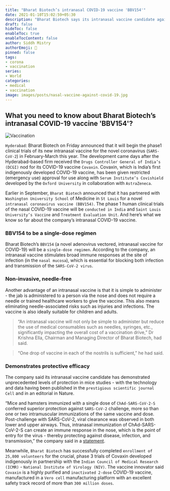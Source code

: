 ```yaml
---
title: "Bharat Biotech’s intranasal COVID-19 vaccine 'BBV154'"
date: 2021-01-10T15:02:59+05:30
description: "Bharat Biotech says its intranasal vaccine candidate against COVID-19 has demonstrated unprecedented levels of protection in mice studies."
draft: false
hideToc: false
enableToc: true
enableTocContent: false
author: Siddh Mistry
authorEmoji: 🤯
pinned: false
tags:
- corona
- vaccination
series:
- World
categories:
- medical
- vaccination
image: images/posts/nasal-vaccine-against-covid-19.jpg
---
```


## What you need to know about Bharat Biotech’s intranasal COVID-19 vaccine 'BBV154'?

![Vaccination](/images/posts/nasal-vaccine-against-covid-19.jpg)



`Hyderabad`: Bharat Biotech on Friday announced that it will begin the phase1 clinical trials of its new intranasal vaccine for the novel coronavirus (`SARS-CoV-2`) in February-March this year. The development came days after the Hyderabad-based firm received the `Drugs Controller General of India’s (DCGI)` nod for its COVID-19 vaccine `Covaxin`. Covaxin, which is India’s first indigenously developed COVID-19 vaccine, has been given restricted (emergency use) approval for use along with `Serum Institute’s Covishield` developed by the `Oxford University` in collaboration with `AstraZeneca`.

Earlier in September, `Bharat Biotech` announced that it has partnered with `Washington University School` of Medicine in `St Louis` for a novel `intranasal coronavirus vaccine (BBV154)`. The phase 1 human clinical trials of the nasal COVID-19 vaccine will be `conducted in India` and `Saint Louis University’s Vaccine` and `Treatment Evaluation Unit`. And here’s what we know so far about the company’s intranasal COVID-19 vaccine.



### BBV154 to be a single-dose regimen

Bharat Biotech’s `BBV154` (a novel adenovirus vectored, intranasal vaccine for COVID-19) will be a `single-dose regimen`. According to the company, an intranasal vaccine stimulates broad immune responses at the site of infection (in the `nasal mucosa`), which is essential for blocking both infection and transmission of the `SARS-CoV-2 virus`.



### Non-invasive, needle-free

Another advantage of an intranasal vaccine is that it is simple to administer - the jab is administered to a person via the nose and does not require a needle or trained healthcare workers to give the vaccine. This also means eliminating needle-associated risks such as injuries and infections. The vaccine is also ideally suitable for children and adults.

> “An intranasal vaccine will not only be simple to administer but reduce the use of medical consumables such as needles, syringes, etc., significantly impacting the overall cost of a vaccination drive,” Dr Krishna Ella, Chairman and Managing Director of Bharat Biotech, had said.

> “One drop of vaccine in each of the nostrils is sufficient,” he had said.



### Demonstrates protective efficacy

The company said its intranasal vaccine candidate has demonstrated unprecedented levels of protection in mice studies - with the technology and data having been published in the `prestigious scientific journal Cell` and in an editorial in Nature.

“Mice and hamsters immunized with a single dose of `ChAd-SARS-CoV-2-S` conferred superior protection against `SARS-CoV-2` challenge, more so than one or two intramuscular immunizations of the same vaccine and dose. Post-challenge with SARS-CoV-2, viral clearance was observed in both lower and upper airways. Thus, intranasal immunization of ChAd-SARS-CoV-2-S can create an immune response in the nose, which is the point of entry for the virus - thereby protecting against disease, infection, and transmission,” the company said in a [statement](https://www.bharatbiotech.com/intranasal-vaccine.html).

Meanwhile, `Bharat Biotech` has successfully completed `enrollment of 25,800 volunteers` for the crucial, phase 3 trials of Covaxin developed indigenously in partnership with the `Indian Council of Medical Research (ICMR)` - `National Institute of Virology (NIV)`. The vaccine innovator said `Covaxin` is a highly purified and `inactivated 2-dose` COVID-19 vaccine, manufactured in a `Vero cell` manufacturing platform with an excellent safety track record of more than `300 million doses`.

